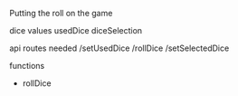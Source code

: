 Putting the roll on the game

dice values
usedDice
diceSelection

api routes needed
/setUsedDice
/rollDice
/setSelectedDice

functions

- rollDice
